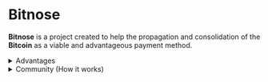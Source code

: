 # Bitnose
**Bitnose** is a project created to help the propagation and consolidation of the **Bitcoin** as a viable and advantageous payment method.

<details>

<summary>Advantages</summary>

## Efficient

Efficiency is one of the capitalism pillars and **Bitnose** will increase **Bitcoin** efficiency allowing people to know where they can buy a product. 
No more forums, no more slow and boring google searchs. 
With **Bitnose** you just need to type the name of the product that you want and the search engine will do the hard work for you.

## Good for the small entrepreneurs

**Bitnose** will increase the visibility and expose small entrepreneurs that do a good job and accept **Bitcoins**.

## Privacy 

**Bitnose** is a open source, this means that **Bitnose** follows the commandment: "Don't trust. Verify". **Bitnose** won't get your private data.

## Cheap

**Bitcoin** isn't traceable, therefore the taxes are cheaper than buying with fiat money like USD or BRL. 

</details>

<details>

<summary>Community (How it works)</summary>

## How it works

The **Bitnose** accepts any store, but the store need to be on the **Bitnose** database. Also, is necessary to create a function that'll be called
every time that **Bitnose** is doing a search. This function need to return a data following this format:

```Json
{
  "title": "Computer",
  "price": "640.90",
  "imageSrc": "https://somestore.com/computer/AB4554SD/image.png",
  "url": "https://somestore.com",
  "currency": "$"
}
```

The function will have the following parameters: ```search_query```, ```search_page```, ```puppeteer```, ```SearchResult``` and ```countries```. 
The parameters ```search_query```, ```search_page``` and ```countries``` represents the search made by the user, the actual page and the countries
selected before the search, respectively. The parameters ```puppeteer``` and ```SearchResult``` are constant. The first is the 
[Puppeteer](https://pptr.dev/), which is used to get the data directly from the origin url, thus avoiding the CORS restriction since the requests will
all be done from the same origin. And finally, the ```SearchResult``` is a ES6 class, the function needs to return an array of ```SeachResult``` objects.
The functions need to be written using Javascript, and the reason is that **Bitnose** uses [JSONfn](https://www.npmjs.com/package/jsonfn) package to
serialize the functions. Because functions will be parsed and called using ```eval()```, the code need to be Javascript. Down below a example:

```Javascript

const browser = await puppeteer.launch();
const page = await browser.newPage();
await page.setViewport({ width: 1920, height: 1080, isMobile: false });
let searchWord = search_query; // Passed as parameter
let actualPage = search_page;  // Passed as parameter
await page.goto(`https://somesite.io/api/v2/items/us?keywords=${searchWord}&page=${actualPage}`);
const data = await page.evaluate(() => {
  const json = document.body.innerText;
  const items = JSON.parse(json).items;
  return items.map(item => {
    return {
      title: item.name,
      price: item["fiat_price"],
      imageSrc: item.images.medium,
      url: `https://purse.io/product/US/${item.asin}`
     };
   });
});

await browser.close();

return data;

```

The addition of a new store to the **Bitnose** need to be requested and will be accepted or denied by the moderators.
  
### Routes


#### ```/store/:identifier```:
  Returns the store with this identifier

#### ```/store/new```
  Add a new store. The request body should follow the template of the example bellow:
  ```json
  {
    "name": "Qualidoc",
    "url": "https://www.qualidoc.com.br/",
    "description": "Farmacia digital",
    "countries": ["Brazil"],
    "categories": ["Pharmacy"]
  }
  ```
#### ```/store/update/search/function```
  Updates the store search function. Only this method can be used to add search function, if you try to add with the previous route it won't work. The request body should be as follows:
  ```json
  {
    "identifier": "642aa25e5ff2695ace9df98f",
    "searchFunction": "_NuFrRa_async () => {const browser = await puppeteer.launch();\n        const page = await browser.newPage();\n        await page.setViewport({ width: 1920, height: 1080, isMobile: false });\n        let searchWord = search_query;\n        let actualPage = search_page;\n        await page.goto(`https://www.lojabit.com/buscar?q=${searchWord}&pagina=${actualPage}`, { waitUntil: 'networkidle0' });\n        const finalResults = await page.evaluate(() => {\n            const items = [...document.querySelectorAll(\".listagem-item\")]\n                .filter(item => !item.classList.contains(\"indisponivel\"));\n            return items.map(item => {\n                return {\n                    title: item.querySelector(\".nome-produto\").textContent,\n                    price: parseFloat(item\n                        .querySelector(\".preco-promocional\")\n                        .textContent\n                        .replaceAll(/[.,]/g, (str) => str == '.' ? ',' : '.')\n                        .replace(\"R$\", \"\")),\n                    imageSrc: item.querySelector(\".imagem-principal\").src,\n                    url: item.querySelector(\"a\").href,\n                    currency: \"R$\"\n                }\n            });\n        });\n        for (let item of finalResults) {\n            item = new SearchResult(item);\n        }\n\n        await browser.close();\n        return finalResults;}"
  }
  ```
  As stated earlier, the ```searchFunction``` should be result of the function [```JSONfn.stringify()```](http://www.eslinstructor.net/jsonfn/). Other important thing is that the function don't need to includes the arguments because all of them will be added in the server side. The server will add the 
```'use strict'``` statement too.
  
#### ```/search/content?search_query=some%20query&page=1```
  Return a JSON with the specified search_query and page. The page by default is 1. The JSON will follow the template bellow:
  ```json
  {
    "results": [
        [
            {
                "title": "Keeps Minoxidil for Men Topical Hair Loss Aerosol Minoxidil Foam 5%, Hair Growth Treatment - Slows Hair Loss & Promotes Hair Regrowth - 3 Month Supply (3 x 2.11oz Bottles) - For Thicker, Longer Hair",
                "price": 49.99,
                "imageSrc": "https://m.media-amazon.com/images/I/71eMIpUj-OL._AC_UL400_.jpg",
                "url": "https://purse.io/product/US/B099J7MY37",
                "currency": "$"
            },
            {
                "title": "Head & Shoulders Scalp X 5% Minoxidil Hair Regrowth Treatment for Women, Topical Foam, 6 Month Supply, White, 2.11 Fl Oz, Pack of 3",
                "price": 42.52,
                "imageSrc": "https://m.media-amazon.com/images/I/81NZaJJR4FL._AC_UL400_.jpg",
                "url": "https://purse.io/product/US/B09BG8ZFKK",
                "currency": "$"
            },
            {
                "title": "5% Minoxidil for Men and Women Lotion - 1 Month - Hair Growth Serum with Biotin, Caffeine and Niacinamide - Hair Regrowth Treatment For Stronger, Thicker Longer Hair - Stops Hair Thinning",
                "price": 18.95,
                "imageSrc": "https://m.media-amazon.com/images/I/71e+i0763GL._AC_UL400_.jpg",
                "url": "https://purse.io/product/US/B09Q5PHFQM",
                "currency": "$"
            },
            {
                "title": "Regoxidine Men's 5% Minoxidil Foam (3-Month Supply) - Helps Restore Vertex Hair Loss & Thinning Hair - Extra Strength Foam Supports Hair Regrowth in Unscented Topical Aerosol Treatment",
                "price": 39.95,
                "imageSrc": "https://m.media-amazon.com/images/I/71Brk3+0fvL._AC_UL400_.jpg",
                "url": "https://purse.io/product/US/B085B7FDV5",
                "currency": "$"
            },
            {
                "title": "6 Months Kirkland Minoxidil 5% Extra Strength Hair Loss Regrowth Treatment Men, 12 Fl Oz (Pack of 6)",
                "price": 28.45,
                "imageSrc": "https://m.media-amazon.com/images/I/714WwGNZXYL._AC_UL400_.jpg",
                "url": "https://purse.io/product/US/B008BMOEGA",
                "currency": "$"
            }
        ]
    ]
  }
  ```
  #### Two important things:
  
  The limit of results per page is 20 <br />
  <br />
  It will return a two-dimensional array (matrix). This will probably change in the next version but for now this is the behaviour. 
  Is important to know that it can return multiple arrays, but the total of elements is always 20. 
  
  ### Environment Variables
  
  **Bitnose** uses 3 environment variables: 
  > PORT=6013 <br />
  > SITE_TIMEOUT_MILLISECONDS=50000 <br />
  > SESSION_TIMEOUT_MILLISECONDS=420000 <br />
  > MONGO_SERVER=mongodb://localhost:27017/bitnose <br />
  
  The ```PORT``` configures the server running port. 
  The ```SITE_TIMEOUT_MILLISECONDS``` configures the timeout for each site request. 
  The ```SESSION_TIMEOUT_MILLISECONDS``` configures the timeout for each search session.
  The ```MONGO_SERVER``` configures the database url.
  
  ### Search Sessions
  
  The search system is based on search sessions. When a user do a search, the system will generate a new session. This session will store all the
  results of each page in the database. This is usefull because the user experience is more fluid. When a page is loaded it will be displayed 
  until the session expires. 
  
  ### Try **Bitnose**
  
  To run **Bitnose** is very simple. You just need to have Node and NPM installed. A simple ```npm install``` will install all the dependencies. 
  The file "stores_mongodb_sample.json" contains a sample with some stores already added. Just import it on your MongoDB database and try out. 
  </details>
  
  
  

